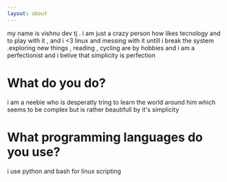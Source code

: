 ```yaml
---
layout: about
---
```


my name is vishnu dev tj . i am just a crazy person how likes tecnology and to play with it , and i <3 linux and messing with it untill i break the system .exploring new things , reading , cycling are by hobbies and i am a perfectionist and  i belive that simplicity is perfection
# What do you do?
i am a neebie who is desperatly tring to learn the world around him which seems to be complex but is rather beautifull by it's simplicity
# What programming languages do you use?
i use python and bash for linux scripting 
